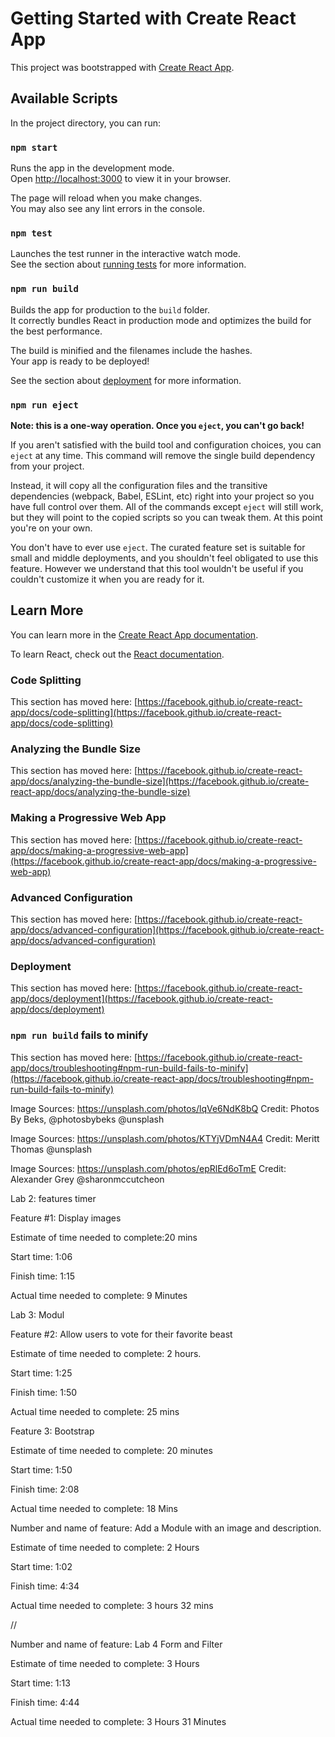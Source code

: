 # Getting Started with Create React App

This project was bootstrapped with [Create React App](https://github.com/facebook/create-react-app).

## Available Scripts

In the project directory, you can run:

### `npm start`

Runs the app in the development mode.\
Open [http://localhost:3000](http://localhost:3000) to view it in your browser.

The page will reload when you make changes.\
You may also see any lint errors in the console.

### `npm test`

Launches the test runner in the interactive watch mode.\
See the section about [running tests](https://facebook.github.io/create-react-app/docs/running-tests) for more information.

### `npm run build`

Builds the app for production to the `build` folder.\
It correctly bundles React in production mode and optimizes the build for the best performance.

The build is minified and the filenames include the hashes.\
Your app is ready to be deployed!

See the section about [deployment](https://facebook.github.io/create-react-app/docs/deployment) for more information.

### `npm run eject`

**Note: this is a one-way operation. Once you `eject`, you can't go back!**

If you aren't satisfied with the build tool and configuration choices, you can `eject` at any time. This command will remove the single build dependency from your project.

Instead, it will copy all the configuration files and the transitive dependencies (webpack, Babel, ESLint, etc) right into your project so you have full control over them. All of the commands except `eject` will still work, but they will point to the copied scripts so you can tweak them. At this point you're on your own.

You don't have to ever use `eject`. The curated feature set is suitable for small and middle deployments, and you shouldn't feel obligated to use this feature. However we understand that this tool wouldn't be useful if you couldn't customize it when you are ready for it.

## Learn More

You can learn more in the [Create React App documentation](https://facebook.github.io/create-react-app/docs/getting-started).

To learn React, check out the [React documentation](https://reactjs.org/).

### Code Splitting

This section has moved here: [https://facebook.github.io/create-react-app/docs/code-splitting](https://facebook.github.io/create-react-app/docs/code-splitting)

### Analyzing the Bundle Size

This section has moved here: [https://facebook.github.io/create-react-app/docs/analyzing-the-bundle-size](https://facebook.github.io/create-react-app/docs/analyzing-the-bundle-size)

### Making a Progressive Web App

This section has moved here: [https://facebook.github.io/create-react-app/docs/making-a-progressive-web-app](https://facebook.github.io/create-react-app/docs/making-a-progressive-web-app)

### Advanced Configuration

This section has moved here: [https://facebook.github.io/create-react-app/docs/advanced-configuration](https://facebook.github.io/create-react-app/docs/advanced-configuration)

### Deployment

This section has moved here: [https://facebook.github.io/create-react-app/docs/deployment](https://facebook.github.io/create-react-app/docs/deployment)

### `npm run build` fails to minify

This section has moved here: [https://facebook.github.io/create-react-app/docs/troubleshooting#npm-run-build-fails-to-minify](https://facebook.github.io/create-react-app/docs/troubleshooting#npm-run-build-fails-to-minify)

Image Sources: https://unsplash.com/photos/lqVe6NdK8bQ
Credit: Photos By Beks, @photosbybeks @unsplash

Image Sources: https://unsplash.com/photos/KTYjVDmN4A4
Credit: Meritt Thomas @unsplash

Image Sources: https://unsplash.com/photos/epRlEd6oTmE
Credit: Alexander Grey @sharonmccutcheon


Lab 2: features timer

Feature #1: Display images

Estimate of time needed to complete:20 mins

Start time: 1:06

Finish time: 1:15

Actual time needed to complete:  9 Minutes

Lab 3: Modul


Feature #2: Allow users to vote for their favorite beast

Estimate of time needed to complete: 2 hours. 

Start time: 1:25

Finish time: 1:50

Actual time needed to complete: 25 mins

Feature 3: Bootstrap

Estimate of time needed to complete: 20 minutes

Start time: 1:50

Finish time: 2:08

Actual time needed to complete: 18 Mins

Number and name of feature: Add a Module with an image and description.

Estimate of time needed to complete: 2 Hours

Start time: 1:02

Finish time: 4:34

Actual time needed to complete: 3 hours 32 mins

//

Number and name of feature: Lab 4 Form and Filter

Estimate of time needed to complete: 3 Hours

Start time: 1:13

Finish time: 4:44

Actual time needed to complete: 3 Hours 31 Minutes

